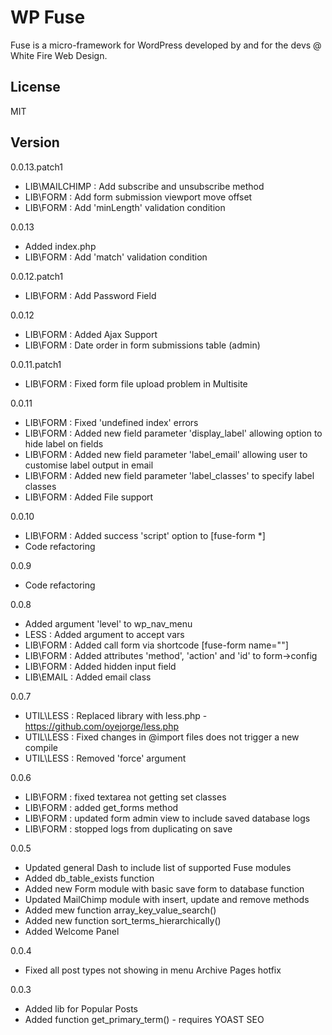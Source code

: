# WP Fuse
Fuse is a micro-framework for WordPress developed by and for the devs @ White Fire Web Design. 

License
----

MIT

Version
-------
0.0.13.patch1
* LIB\MAILCHIMP : Add subscribe and unsubscribe method
* LIB\FORM : Add form submission viewport move offset
* LIB\FORM : Add 'minLength' validation condition

0.0.13
* Added index.php
* LIB\FORM : Add 'match' validation condition

0.0.12.patch1
* LIB\FORM : Add Password Field

0.0.12
* LIB\FORM : Added Ajax Support
* LIB\FORM : Date order in form submissions table (admin)

0.0.11.patch1
* LIB\FORM : Fixed form file upload problem in Multisite

0.0.11
* LIB\FORM : Fixed 'undefined index' errors
* LIB\FORM : Added new field parameter 'display_label' allowing option to hide label on fields
* LIB\FORM : Added new field parameter 'label_email' allowing user to customise label output in email
* LIB\FORM : Added new field parameter 'label_classes' to specify label classes
* LIB\FORM : Added File support

0.0.10
* LIB\FORM : Added success 'script' option to [fuse-form *]
* Code refactoring

0.0.9
* Code refactoring

0.0.8
* Added argument 'level' to wp_nav_menu
* LESS : Added argument to accept vars
* LIB\FORM : Added call form via shortcode [fuse-form name=""]
* LIB\FORM : Added attributes 'method', 'action' and 'id' to form->config
* LIB\FORM : Added hidden input field 
* LIB\EMAIL : Added email class

0.0.7
* UTIL\LESS : Replaced library with less.php - https://github.com/oyejorge/less.php
* UTIL\LESS : Fixed changes in @import files does not trigger a new compile
* UTIL\LESS : Removed 'force' argument 

0.0.6
* LIB\FORM : fixed textarea not getting set classes
* LIB\FORM : added get_forms method
* LIB\FORM : updated form admin view to include saved database logs
* LIB\FORM : stopped logs from duplicating on save

0.0.5
* Updated general Dash to include list of supported Fuse modules
* Added db_table_exists function
* Added new Form module with basic save form to database function
* Updated MailChimp module with insert, update and remove methods
* Added mew function array_key_value_search()
* Added new function sort_terms_hierarchically()
* Added Welcome Panel

0.0.4
* Fixed all post types not showing in menu Archive Pages hotfix

0.0.3 
* Added lib for Popular Posts
* Added function get_primary_term() - requires YOAST SEO
